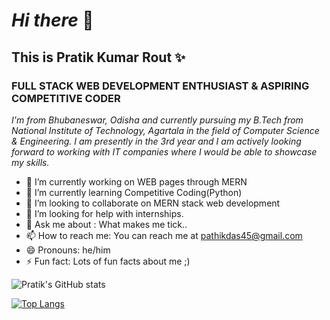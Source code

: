 # _Hi there_ 👋
## **This is Pratik Kumar Rout** ✨
### **FULL STACK WEB DEVELOPMENT ENTHUSIAST & ASPIRING COMPETITIVE CODER**
 _I'm from Bhubaneswar, Odisha and currently pursuing my B.Tech from National Institute of Technology, Agartala in the field of Computer Science & Engineering. I am presently in the 3rd year and I am actively looking forward to working with IT companies where I would be able to showcase my skills._

<!--
**PratikRout/PratikRout** is a ✨ _special_ ✨ repository because its `README.md` (this file) appears on your GitHub profile.

Here are some ideas to get you started:
-->
- 🔭 I’m currently working on WEB pages through MERN
- 🌱 I’m currently learning Competitive Coding(Python)
- 👯 I’m looking to collaborate on MERN stack web development
- 🤔 I’m looking for help with internships.
- 💬 Ask me about : What makes me tick..
- 📫 How to reach me: You can reach me at pathikdas45@gmail.com
- 😄 Pronouns: he/him
- ⚡ Fun fact: Lots of fun facts about me ;)


![Pratik's GitHub stats](https://github-readme-stats.vercel.app/api?username=PratikRout&show_icons=true&theme=great-gatsby)

[![Top Langs](https://github-readme-stats.vercel.app/api/top-langs/?username=anuraghazra)](https://github.com/anuraghazra/github-readme-stats)
